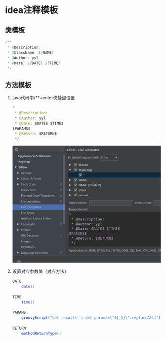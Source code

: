# idea注释模板

## 类模板

```java
/**
 * @Description: 
 * @ClassName: ${NAME}
 * @Author: yyl
 * @Date: ${DATE} ${TIME}
 */
```

## 方法模板

1. java代码中/**+enter快捷键设置

   ```java
   *
    * @Description:
    * @Author: yyl
    * @Date: $DATE$ $TIME$
   $PARAMS$
    * @Return: $RETURN$
    */
   ```

   ![](https://github.com/15802253673/note/blob/master/images/%E6%96%B9%E6%B3%95%E6%B3%A8%E9%87%8A.png?raw=true)

   

2. 设置对应参数值（对应方法）

   ```java
   DATE
       date()
       
   TIME
       time()
       
   PARAMS
       groovyScript("def result=''; def params=\"${_1}\".replaceAll('[\\\\[|\\\\]|\\\\s]', '').split(',').toList(); for(i = 0; i < params.size(); i++) {result+=' * @param ' + params[i] + ((i < params.size() - 1) ? '\\r\\n' : '')}; return result", methodParameters()) returns：methodReturnType() exception：expressionType(Expression) 
       
   RETURN
       methodReturnType()
   ```





